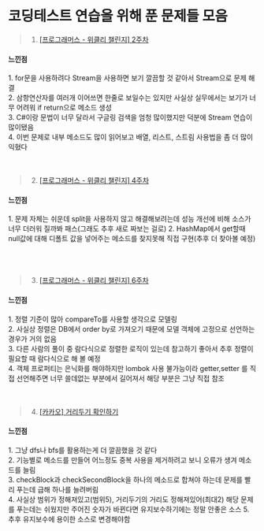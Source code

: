 # 코딩테스트 연습을 위해 푼 문제들 모음

>1. [[프로그래머스 - 위클리 챌린지] 2주차](https://github.com/JIWON0813/Practice-For-Test/blob/master/%5B%ED%94%84%EB%A1%9C%EA%B7%B8%EB%9E%98%EB%A8%B8%EC%8A%A4%20-%20%EC%9C%84%ED%81%B4%EB%A6%AC%20%EC%B1%8C%EB%A6%B0%EC%A7%80%5D%202%EC%A3%BC%EC%B0%A8)

<h4>느낀점</h4>
1. for문을 사용하려다 Stream을 사용하면 보기 깔끔할 것 같아서 Stream으로 문제 해결<br>
2. 삼항연산자를 여러개 이어쓰면 한줄로 보일수는 있지만 사실상 실무에서는 보기가 너무 어려워 if return으로 메소드 생성<br>
3. C#이랑 문법이 너무 달라서 구글링 검색을 엄청 많이했지만 덕분에 Stream 연습이 많이됐음<br>
4. 이번 문제로 내부 메소드도 많이 읽어보고 배열, 리스트, 스트림 사용법을 좀 더 많이 익혔다
<br><br><br>

>2. [[프로그래머스 - 위클리 챌린지] 4주차](https://github.com/JIWON0813/Practice-For-Test/blob/master/%5B%ED%94%84%EB%A1%9C%EA%B7%B8%EB%9E%98%EB%A8%B8%EC%8A%A4%20-%20%EC%9C%84%ED%81%B4%EB%A6%AC%20%EC%B1%8C%EB%A6%B0%EC%A7%80%5D%204%EC%A3%BC%EC%B0%A8)

<h4>느낀점</h4>
1. 문제 자체는 쉬운데 split을 사용하지 않고 해결해보려는데 성능 개선에 비해 소스가 너무 더러워 질까봐 패스(그래도 추후 새로 짜보는 걸로)
2. HashMap에서 get할때 null값에 대해 디폴트 값을 넣어주는 메소드를 찾지못해 직접 구현(추후 더 찾아볼 예정)<br>
<br><br><br>

>3. [[프로그래머스 - 위클리 챌린지] 6주차](https://github.com/JIWON0813/Practice-For-Test/blob/master/%5B%ED%94%84%EB%A1%9C%EA%B7%B8%EB%9E%98%EB%A8%B8%EC%8A%A4%20-%20%EC%9C%84%ED%81%B4%EB%A6%AC%20%EC%B1%8C%EB%A6%B0%EC%A7%80%5D%206%EC%A3%BC%EC%B0%A8)

<h4>느낀점</h4>
1. 정렬 기준이 많아 compareTo를 사용할 생각으로 모델링<br>
2. 사실상 정렬은 DB에서 order by로 가져오기 때문에 모델 객체에 고정으로 선언하는 경우가 거의 없음<br>
3. 다른 사람의 풀이 중 람다식으로 정렬한 로직이 있는데 참고하기 좋아서 추후 정렬이 필요할 때 람다식으로 해 볼 예정<br>
4. 객체 프로퍼티는 은닉화를 해야하지만 lombok 사용 불가능이라 getter,setter 를 직접 선언해주면 너무 쓸데없는 부분에서 길어져서 해당 부분은 그냥 직접 참조
<br><br><br>

>4. [[카카오] 거리두기 확인하기](https://github.com/JIWON0813/Practice-For-Test/blob/master/%5B%EC%B9%B4%EC%B9%B4%EC%98%A4%5D%20%EA%B1%B0%EB%A6%AC%EB%91%90%EA%B8%B0%20%ED%99%95%EC%9D%B8%ED%95%98%EA%B8%B0)

<h4>느낀점</h4>
1. 그냥 dfs나 bfs를 활용하는게 더 깔끔했을 것 같다<br>
2. 기능별로 메소드를 만들어 어느정도 중복 사용을 제거하려고 보니 오류가 생겨 메소드를 늘림<br>
3. checkBlock과 checkSecondBlock을 하나의 메소드로 합쳐야 하는데 문제를 빨리 푸는데 급해 하나를 늘려버림<br>
4. 사실상 범위가 정해져있고(범위5), 거리두기의 거리도 정해져있어(최대2) 해당 문제를 푸는데는 쉬웠지만 주어진 숫자가 바뀐다면 유지보수하기에는 정말 안좋은 소스
5. 추후 유지보수에 용이한 소스로 변경해야함
<br><br><br>
